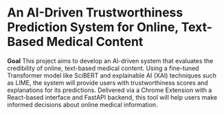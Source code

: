 # An AI-Driven Trustworthiness Prediction System for Online, Text-Based Medical Content
**Goal** This project aims to develop an AI-driven system that evaluates the credibility of online, text-based medical content. 
Using a fine-tuned Transformer model like SciBERT and explainable AI (XAI) techniques such as LIME, the system will provide users with trustworthiness scores and explanations for its predictions. 
Delivered via a Chrome Extension with a React-based interface and FastAPI backend, this tool will help users make informed decisions about online medical information.
